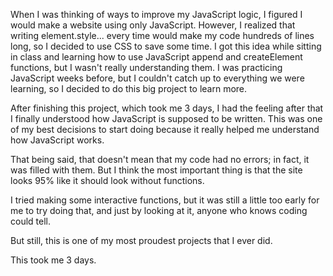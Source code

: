 When I was thinking of ways to improve my JavaScript logic, I figured I would make a website using only JavaScript. However, I realized that writing element.style... every time would make my code hundreds of lines long, so I decided to use CSS to save some time. I got this idea while sitting in class and learning how to use JavaScript append and createElement functions, but I wasn't really understanding them. I was practicing JavaScript weeks before, but I couldn't catch up to everything we were learning, so I decided to do this big project to learn more.
 
After finishing this project, which took me 3 days, I had the feeling after that I finally understood how JavaScript is supposed to be written. This was one of my best decisions to start doing because it really helped me understand how JavaScript works.
 
That being said, that doesn't mean that my code had no errors; in fact, it was filled with them. But I think the most important thing is that the site looks 95% like it should look without functions.
 
I tried making some interactive functions, but it was still a little too early for me to try doing that, and just by looking at it, anyone who knows coding could tell.
 
But still, this is one of my most proudest projects that I ever did.
 
This took me 3 days.
